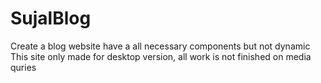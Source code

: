 # SujalBlog
Create a blog website have a all necessary components but not dynamic
This site only made for desktop version, all work is not finished on media quries

